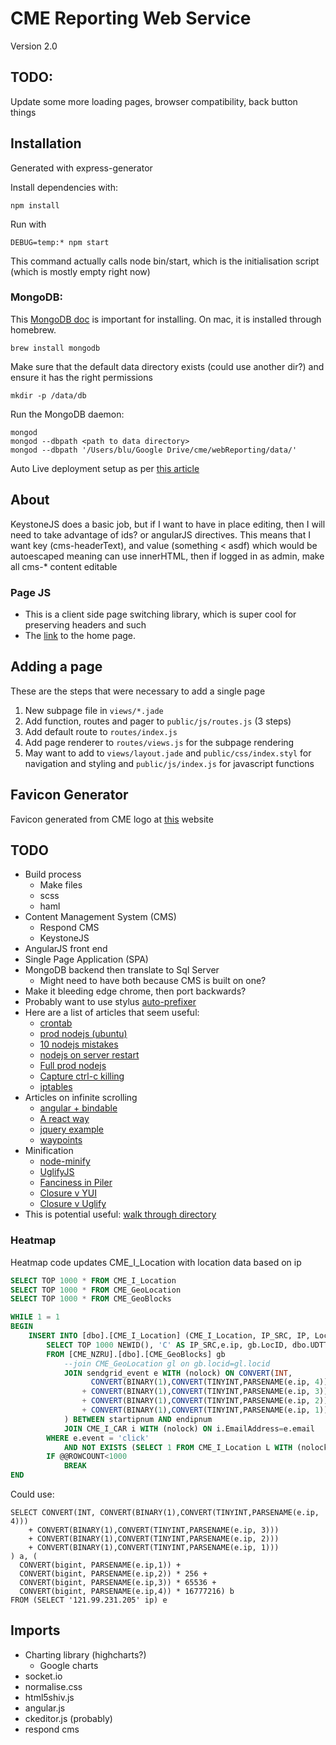 CME Reporting Web Service
=========================

Version 2.0

TODO:
-----

Update some more loading pages, browser compatibility, back button things

Installation
------------

Generated with express-generator

Install dependencies with:

```
npm install
```

Run with 

```
DEBUG=temp:* npm start
```

This command actually calls node bin/start, which is the initialisation script (which is mostly empty right now)

### MongoDB:

This [MongoDB doc](http://docs.mongodb.org/manual/tutorial/install-mongodb-on-os-x/) is important for installing.
On mac, it is installed through homebrew.

```
brew install mongodb
```

Make sure that the default data directory exists (could use another dir?) and ensure it has the right permissions

```
mkdir -p /data/db
```

Run the MongoDB daemon:

```
mongod
mongod --dbpath <path to data directory>
mongod --dbpath '/Users/blu/Google Drive/cme/webReporting/data/'
```

Auto Live deployment setup as per [this article](https://www.digitalocean.com/community/tutorials/how-to-set-up-automatic-deployment-with-git-with-a-vps)

About
-----

KeystoneJS does a basic job, but if I want to have in place editing, then I will need to take advantage of ids? or angularJS directives.
This means that I want key (cms-headerText), and value (something < asdf) which would be autoescaped meaning can use innerHTML, then if logged in as admin, make all cms-* content editable

### Page JS
* This is a client side page switching library, which is super cool for preserving headers and such
* The [link](http://visionmedia.github.io/page.js/) to the home page.

Adding a page
-------------
These are the steps that were necessary to add a single page

1. New subpage file in `views/*.jade`
2. Add function, routes and pager to `public/js/routes.js` (3 steps)
3. Add default route to `routes/index.js`
4. Add page renderer to `routes/views.js` for the subpage rendering
5. May want to add to `views/layout.jade` and `public/css/index.styl` for navigation and styling and `public/js/index.js` for javascript functions

Favicon Generator
-----------------
Favicon generated from CME logo at [this](http://realfavicongenerator.net/favicon?file_id=p19uq7ful41r9t1tv1143013bh6lk6#.VfF0stOqqko) website

TODO
----

* Build process
    * Make files
    * scss
    * haml
* Content Management System (CMS)
    * Respond CMS
    * KeystoneJS
* AngularJS front end
* Single Page Application (SPA)
* MongoDB backend then translate to Sql Server
    * Might need to have both because CMS is built on one?
* Make it bleeding edge chrome, then port backwards?
* Probably want to use stylus [auto-prefixer](https://github.com/jenius/autoprefixer-stylus)
* Here are a list of articles that seem useful:
    * [crontab](http://stackoverflow.com/questions/13385029/automatically-start-forever-node-on-system-restart)
    * [prod nodejs (ubuntu)](https://www.digitalocean.com/community/tutorials/how-to-set-up-a-node-js-application-for-production-on-ubuntu-14-04)
    * [10 nodejs mistakes](https://www.airpair.com/node.js/posts/top-10-mistakes-node-developers-make)
    * [nodejs on server restart](https://strongloop.com/strongblog/comparison-tools-to-automate-restarting-node-js-server-after-code-changes-forever-nodemon-nodesupervisor-nodedev/)
    * [Full prod nodejs](http://blog.carbonfive.com/2014/06/02/node-js-in-production/)
    * [Capture ctrl-c killing](https://thomashunter.name/blog/gracefully-kill-node-js-app-from-ctrl-c/)
    * [iptables](https://www.digitalocean.com/community/tutorials/how-to-set-up-a-basic-iptables-firewall-on-centos-6)
* Articles on infinite scrolling
    * [angular + bindable](http://dailyjs.com/2014/02/18/angularis-bindable/)
    * [A react way](http://stackoverflow.com/questions/20870448/reactjs-modeling-bi-directional-infinite-scrolling)
    * [jquery example](https://gist.github.com/rpheath/659157)
    * [waypoints](http://imakewebthings.com/waypoints/guides/getting-started/)
* Minification
    * [node-minify](https://github.com/srod/node-minify)
    * [UglifyJS](https://github.com/mishoo/UglifyJS)
    * [Fanciness in Piler](https://github.com/epeli/piler)
    * [Closure v YUI](http://blog.feedly.com/2009/11/06/google-closure-vs-yui-min/)
    * [Closure v Uglify](http://www.peterbe.com/plog/comparing-google-closure-with-uglifyjs)
* This is potential useful: [walk through directory](http://stackoverflow.com/questions/5827612/node-js-fs-readdir-recursive-directory-search)

### Heatmap
Heatmap code updates CME_I_Location with location data based on ip

```sql
SELECT TOP 1000 * FROM CME_I_Location
SELECT TOP 1000 * FROM CME_GeoLocation
SELECT TOP 1000 * FROM CME_GeoBlocks

WHILE 1 = 1
BEGIN
    INSERT INTO [dbo].[CME_I_Location] (CME_I_Location, IP_SRC, IP, LocID, DateFrom, Individual)
        SELECT TOP 1000 NEWID(), 'C' AS IP_SRC,e.ip, gb.LocID, dbo.UDTToNZTime(e.Event_DateTime) AS DateFrom, /* e.cme_ID, i.emailAddress, */ i.CME_I_CAR
        FROM [CME_NZRU].[dbo].[CME_GeoBlocks] gb
            --join CME_GeoLocation gl on gb.locid=gl.locid
            JOIN sendgrid_event e WITH (nolock) ON CONVERT(INT,
                  CONVERT(BINARY(1),CONVERT(TINYINT,PARSENAME(e.ip, 4)))
                + CONVERT(BINARY(1),CONVERT(TINYINT,PARSENAME(e.ip, 3)))
                + CONVERT(BINARY(1),CONVERT(TINYINT,PARSENAME(e.ip, 2)))
                + CONVERT(BINARY(1),CONVERT(TINYINT,PARSENAME(e.ip, 1)))
            ) BETWEEN startipnum AND endipnum
            JOIN CME_I_CAR i WITH (nolock) ON i.EmailAddress=e.email
        WHERE e.event = 'click'
            AND NOT EXISTS (SELECT 1 FROM CME_I_Location L WITH (nolock) WHERE L.LocID=gb.locId AND L.IP_SRC='C')
        IF @@ROWCOUNT<1000
            BREAK
END
```

Could use:

```
SELECT CONVERT(INT, CONVERT(BINARY(1),CONVERT(TINYINT,PARSENAME(e.ip, 4)))
    + CONVERT(BINARY(1),CONVERT(TINYINT,PARSENAME(e.ip, 3)))
    + CONVERT(BINARY(1),CONVERT(TINYINT,PARSENAME(e.ip, 2)))
    + CONVERT(BINARY(1),CONVERT(TINYINT,PARSENAME(e.ip, 1)))
) a, (
  CONVERT(bigint, PARSENAME(e.ip,1)) +
  CONVERT(bigint, PARSENAME(e.ip,2)) * 256 +
  CONVERT(bigint, PARSENAME(e.ip,3)) * 65536 +
  CONVERT(bigint, PARSENAME(e.ip,4)) * 16777216) b 
FROM (SELECT '121.99.231.205' ip) e
```

Imports
-------

* Charting library (highcharts?)
    * Google charts
* socket.io
* normalise.css
* html5shiv.js
* angular.js
* ckeditor.js (probably)
* respond cms
